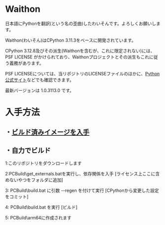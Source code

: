 # Waithon
日本語にPythonを翻訳(という名の歪曲)したわいそんです。よろしくお願いします。

Waithon(わいそん)はCPython 3.11.3をベースに開発されています。

CPython 3.12.8及びその派生(Waithonを含むが、これに限定されない)には、PSF LICENSE がかけられており、Waithonプロジェクトとその派生もこれに従う義務があります。

PSF LICENSEについては、当リポジトリのLICENSEファイルのほかに、<a href="https://docs.python.org/ja/3.11/license.html">Python公式サイト</a>などでも確認できます。

最新バージョンは 1.0.3113.0 です。

# 入手方法
<h2>・<a href="https://github.com/ABATBeliever/Waithon/releases">ビルド済みイメージを入手</a></h2>

<h2>・自力でビルド</h2>

1:このリポジトリをダウンロードします

2:PCBuild\get_externals.batを実行し、依存関係を入手 [ライセンス上ここに含めないやつをフォルダに追加]

3: PCBuild\build.bat に引数 --regen を付けて実行   [CPythonから変更した設定をコミット]

4: PCBuild\build.bat を実行                       [ビルド]

5: PCBuild\arm64に作成されます
